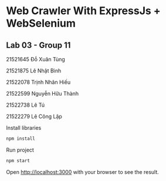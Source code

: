 # Web Crawler With ExpressJs + WebSelenium
## Lab 03 - Group 11
21521645	Đỗ Xuân Tùng 

21521875	Lê Nhật Bình

21522078	Trịnh Nhân Hiếu

21522599	Nguyễn Hữu Thành

21522738	Lê Tú

21522279	Lê Công Lập

Install libraries
```bash
npm install
```
Run project
```bash
npm start
```


Open [http://localhost:3000](http://localhost:3000) with your browser to see the result.
